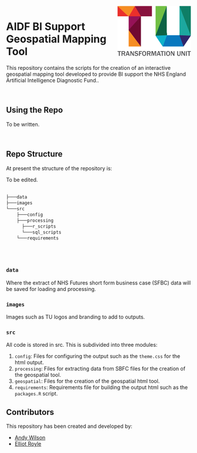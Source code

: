 <img src="images/TU_logo_large.png" alt="TU logo" width="200" align="right"/>

# AIDF BI Support Geospatial Mapping Tool

This repository contains the scripts for the creation of an interactive geospatial mapping tool developed to provide BI support the NHS England Artificial Intelligence Diagnostic Fund..

<br/>

## Using the Repo

To be written.

<br/>

## Repo Structure

At present the structure of the repository is:

To be edited.

``` plaintext

├───data
├───images
└───src
    ├───config
    ├───processing
      ├───r_scripts
      └───sql_scripts
    └───requirements
    
```

<br/>

### `data`
Where the extract of NHS Futures short form business case (SFBC) data will be saved for loading and processing.

### `images`

Images such as TU logos and branding to add to outputs.

### `src`

All code is stored in src. This is subdivided into three modules:

1. `config`: Files for configuring the output such as the `theme.css` for the html output.
2. `processing`: Files for extracting data from SBFC files for the creation of the geospatial tool.
3. `geospatial`: Files for the creation of the geospatial html tool.
4. `requirements`: Requirements file for building the output html such as the `packages.R` script.

## Contributors

This repository has been created and developed by:

-   [Andy Wilson](https://github.com/ASW-Analyst)
-   [Elliot Royle](https://github.com/elliotroyle)

